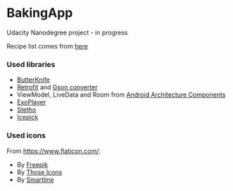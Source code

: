 # BakingApp
Udacity Nanodegree project - in progress

Recipe list comes from [here](http://go.udacity.com/android-baking-app-json)

### Used libraries
- [ButterKnife](http://jakewharton.github.io/butterknife/)
- [Retrofit](http://square.github.io/retrofit/) and [Gson converter](https://github.com/square/retrofit/tree/master/retrofit-converters/gson)
- ViewModel, LiveData and Room from [Android Architecture Components](https://developer.android.com/topic/libraries/architecture/)
- [ExoPlayer](https://google.github.io/ExoPlayer/)
- [Stetho](https://github.com/facebook/stetho)
- [Icepick](https://github.com/frankiesardo/icepick)

### Used icons
From https://www.flaticon.com/:
- By [Freepik](https://www.flaticon.com/authors/freepik)
- By [Those Icons](https://www.flaticon.com/authors/those-icons)
- By [Smartline](https://www.flaticon.com/authors/smartline)
